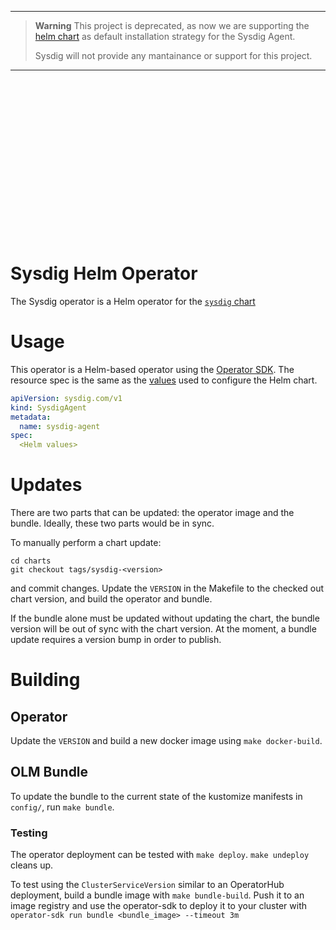 
---

> **Warning**
> This project is deprecated, as now we are supporting the [helm chart](https://github.com/sysdiglabs/charts) as default installation strategy for the Sysdig Agent.
>
> Sysdig will not provide any mantainance or support for this project.

---
<br/>
<br/>
<br/>
<br/>
<br/>
<br/>
<br/>
<br/>
<br/>
<br/>
<br/>
<br/>
<br/>
<br/>
<br/>

# Sysdig Helm Operator

The Sysdig operator is a Helm operator for the [`sysdig` chart](https://github.com/sysdiglabs/charts/tree/master/charts/sysdig)

# Usage

This operator is a Helm-based operator using the [Operator SDK](https://sdk.operatorframework.io/). The resource spec is the same as the [values](https://github.com/sysdiglabs/charts/blob/master/charts/sysdig/values.yaml) used to configure the Helm chart.

```yaml
apiVersion: sysdig.com/v1
kind: SysdigAgent
metadata:
  name: sysdig-agent
spec:
  <Helm values>
```

# Updates

There are two parts that can be updated: the operator image and the bundle. Ideally, these two parts would be in sync.

To manually perform a chart update:
```
cd charts
git checkout tags/sysdig-<version>
```

and commit changes. Update the `VERSION` in the Makefile to the checked out chart version, and build the operator and bundle.

If the bundle alone must be updated without updating the chart, the bundle version will be out of sync with the chart version. At the moment, a bundle update requires a version bump in order to publish.

# Building

## Operator

Update the `VERSION` and build a new docker image using `make docker-build`.

## OLM Bundle

To update the bundle to the current state of the kustomize manifests in `config/`, run `make bundle`.

### Testing

The operator deployment can be tested with `make deploy`. `make undeploy` cleans up.

To test using the `ClusterServiceVersion` similar to an OperatorHub deployment, build a bundle image with `make bundle-build`. Push it to an image registry and use the operator-sdk to deploy it to your cluster with `operator-sdk run bundle <bundle_image> --timeout 3m`
